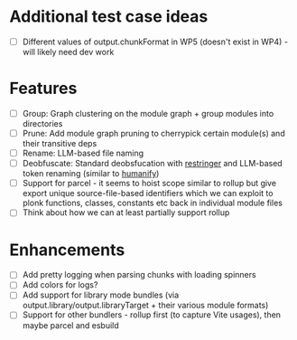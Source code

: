 # Additional test case ideas

- [ ] Different values of output.chunkFormat in WP5 (doesn't exist in WP4) - will likely need dev work

# Features

- [ ] Group: Graph clustering on the module graph + group modules into directories
- [ ] Prune: Add module graph pruning to cherrypick certain module(s) and their transitive deps
- [ ] Rename: LLM-based file naming
- [ ] Deobfuscate: Standard deobsfucation with [restringer](https://github.com/PerimeterX/restringer) and LLM-based token renaming (similar to [humanify](https://github.com/jehna/humanify))
- [ ] Support for parcel - it seems to hoist scope similar to rollup but give export unique source-file-based identifiers which we can exploit to plonk functions, classes, constants etc back in individual module files
- [ ] Think about how we can at least partially support rollup

# Enhancements

- [ ] Add pretty logging when parsing chunks with loading spinners
- [ ] Add colors for logs?
- [ ] Add support for library mode bundles (via output.library/output.libraryTarget + their various module formats)
- [ ] Support for other bundlers - rollup first (to capture Vite usages), then maybe parcel and esbuild
